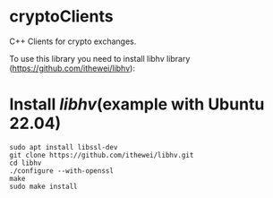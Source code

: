 # cryptoClients
C++ Clients for crypto exchanges.

To use this library you need to install libhv library (https://github.com/ithewei/libhv): 
# Install ___libhv___(example with Ubuntu 22.04)

  	sudo apt install libssl-dev
  	git clone https://github.com/ithewei/libhv.git
	cd libhv
	./configure --with-openssl
	make
	sudo make install

